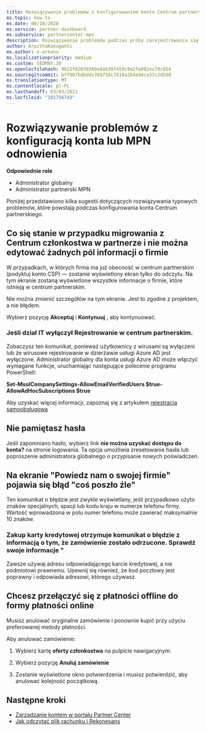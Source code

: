 ```yaml
---
title: Rozwiązywanie problemów z konfigurowaniem konta Centrum partnerskiego lub Rozwiązywanie problemów z odnowieniem MPN
ms.topic: how-to
ms.date: 08/18/2020
ms.service: partner-dashboard
ms.subservice: partnercenter-mpn
description: Rozwiązywanie problemów podczas próby zarejestrowania się w centrum partnerskim. Odpowiedzi na wyzwania związane z metodami płatności, zapomnieniu haseł i nie tylko.
author: ArpithaKanuganti
ms.author: v-arkanu
ms.localizationpriority: medium
ms.custom: SEOMAY.20
ms.openlocfilehash: 9622f02039360e8ab39f459c9a2fe082ec70c854
ms.sourcegitcommit: bff907bdbddc769716c7418a2b4a94ca37c2d590
ms.translationtype: MT
ms.contentlocale: pl-PL
ms.lasthandoff: 03/03/2021
ms.locfileid: "101756743"
---
```

# <a name="troubleshoot-account-setup-or-mpn-renewal-issues"></a>Rozwiązywanie problemów z konfiguracją konta lub MPN odnowienia


**Odpowiednie role**

- Administrator globalny
- Administrator partnerski MPN 
 
Poniżej przedstawiono kilka sugestii dotyczących rozwiązywania typowych problemów, które powstają podczas konfigurowania konta Centrum partnerskiego.

## <a name="what-happens-if-you-are-migrating-from-partner-membership-center-and-you-cant-edit-any-company-information-fields"></a>Co się stanie w przypadku migrowania z Centrum członkostwa w partnerze i nie można edytować żadnych pól informacji o firmie

W przypadkach, w których firma ma już obecność w centrum partnerskim (podyktuj konto CSP) — zostanie wyświetlony ekran tylko do odczytu. Na tym ekranie zostaną wyświetlone wszystkie informacje o firmie, które istnieją w centrum partnerskim.

Nie można zmienić szczegółów na tym ekranie. Jest to zgodne z projektem, a nie błędem.

Wybierz pozycję **Akceptuj** i **Kontynuuj** , aby kontynuować.


### <a name="if-the-it-department-has-turned-off-sign-up-for-partner-center"></a>Jeśli dział IT wyłączył **Rejestrowanie w centrum partnerskim**.

Zobaczysz ten komunikat, ponieważ użytkownicy z wirusami są wyłączeni lub że wirusowe rejestrowanie w dzierżawie usługi Azure AD jest wyłączone. Administrator globalny dla konta usługi Azure AD może włączyć wymagane funkcje, uruchamiając następujące polecenie programu PowerShell:

**Set-MsolCompanySettings-AllowEmailVerifiedUsers $true-AllowAdHocSubscriptions $true**

Aby uzyskać więcej informacji, zapoznaj się z artykułem [rejestracja samoobsługowa](/azure/active-directory/users-groups-roles/directory-self-service-signup)

## <a name="you-forgot-your-password"></a>Nie pamiętasz hasła

Jeśli zapomniano hasło, wybierz link **nie można uzyskać dostępu do konta?** na stronie logowania. Ta opcja umożliwia zresetowanie hasła lub poproszenie administratora globalnego o przypisanie nowych poświadczeń.

## <a name="on-the-tell-us-about-your-company-screen-you-receive-a-something-went-wrong-error"></a>Na ekranie "Powiedz nam o swojej firmie" pojawia się błąd "coś poszło źle"

Ten komunikat o błędzie jest zwykle wyświetlany, jeśli przypadkowo użyto znaków specjalnych, spacji lub kodu kraju w numerze telefonu firmy. Wartość wprowadzona w polu numer telefonu może zawierać maksymalnie 10 znaków.


### <a name="your-credit-card-purchase-is-receiving-an-error-message-stating-that-your-order-was-declined-please-verify-your-information"></a>Zakup karty kredytowej otrzymuje komunikat o błędzie z informacją o tym, że zamówienie zostało odrzucone. Sprawdź swoje informacje "


Zawsze używaj adresu odpowiadającego karcie kredytowej, a nie podmiotowi prawnemu. Upewnij się również, że kod pocztowy jest poprawny i odpowiada adresowi, którego używasz.

## <a name="you-want-to-switch-from-offline-payment-to-online-payment-method"></a>Chcesz przełączyć się z płatności offline do formy płatności online 

Musisz anulować oryginalne zamówienie i ponownie kupić przy użyciu preferowanej metody płatności.

Aby anulować zamówienie:

1. Wybierz kartę **oferty członkostwa** na pulpicie nawigacyjnym.

2. Wybierz pozycję **Anuluj zamówienie**

3. Zostanie wyświetlone okno potwierdzenia i musisz potwierdzić, aby anulować kolejność początkową.

## <a name="next-steps"></a>Następne kroki

- [Zarządzanie kontem w portalu Partner Center](partner-center-account-setup.md)
- [Jak odczytać plik rachunku i Rekonesans](read-your-bill.md)
